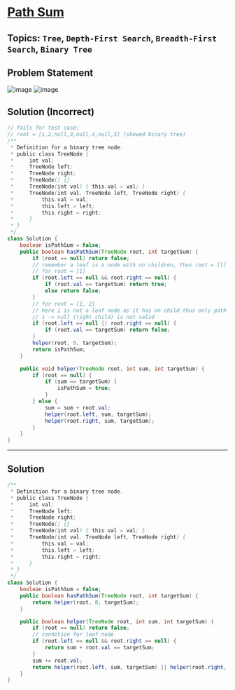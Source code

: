 # [Path Sum](https://leetcode.com/problems/path-sum/submissions/1258054120/)
## Topics: `Tree`, `Depth-First Search`, `Breadth-First Search`, `Binary Tree`
## Problem Statement
![image](https://github.com/SiddhantKumarMaurya/LeetCode_Questions/assets/107787014/bfe94ca2-f0e8-4042-9153-0e136dd08a22)
![image](https://github.com/SiddhantKumarMaurya/LeetCode_Questions/assets/107787014/c13fad2c-58a2-4851-bc93-865025cb884f)
## Solution (Incorrect)
```java
// fails for test case:
// root = [1,2,null,3,null,4,null,5] (skewed binary tree)
/**
 * Definition for a binary tree node.
 * public class TreeNode {
 *     int val;
 *     TreeNode left;
 *     TreeNode right;
 *     TreeNode() {}
 *     TreeNode(int val) { this.val = val; }
 *     TreeNode(int val, TreeNode left, TreeNode right) {
 *         this.val = val;
 *         this.left = left;
 *         this.right = right;
 *     }
 * }
 */
class Solution {
    boolean isPathSum = false;
    public boolean hasPathSum(TreeNode root, int targetSum) {
        if (root == null) return false;
        // remember a leaf is a node with no children, thus root = [1] is a leaf node
        // for root = [1]
        if (root.left == null && root.right == null) {
            if (root.val == targetSum) return true;
            else return false;
        }
        // for root = [1, 2]
        // here 1 is not a leaf node as it has on child thus only path 1 -> 2 can be said to be a valid path
        // 1 -> null (right child) is not valid
        if (root.left == null || root.right == null) {
            if (root.val == targetSum) return false;
        }
        helper(root, 0, targetSum);
        return isPathSum;
    }

    public void helper(TreeNode root, int sum, int targetSum) {
        if (root == null) {
            if (sum == targetSum) {
                isPathSum = true;
            }
        } else {
            sum = sum + root.val;
            helper(root.left, sum, targetSum);
            helper(root.right, sum, targetSum);
        }
    }
}
```
---
## Solution
```java
/**
 * Definition for a binary tree node.
 * public class TreeNode {
 *     int val;
 *     TreeNode left;
 *     TreeNode right;
 *     TreeNode() {}
 *     TreeNode(int val) { this.val = val; }
 *     TreeNode(int val, TreeNode left, TreeNode right) {
 *         this.val = val;
 *         this.left = left;
 *         this.right = right;
 *     }
 * }
 */
class Solution {
    boolean isPathSum = false;
    public boolean hasPathSum(TreeNode root, int targetSum) {
        return helper(root, 0, targetSum);
    }

    public boolean helper(TreeNode root, int sum, int targetSum) {
        if (root == null) return false;
        // condition for leaf node
        if (root.left == null && root.right == null) {
            return sum + root.val == targetSum;
        }
        sum += root.val;
        return helper(root.left, sum, targetSum) || helper(root.right, sum, targetSum);
    }
}
```

